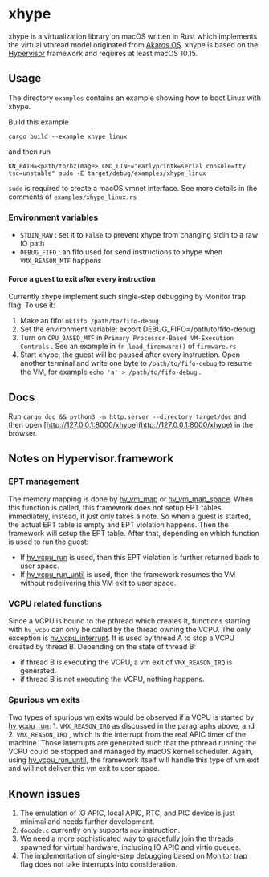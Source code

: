 # xhype

xhype is a virtualization library on macOS written in Rust which implements the 
virtual vthread model originated from [Akaros OS](https://github.com/akaros/akaros).
xhype is based on the [Hypervisor](https://developer.apple.com/documentation/hypervisor) framework and requires at least macOS 10.15.

## Usage

The directory `examples` contains an example showing how to boot Linux with xhype. 

Build this example

``` 
cargo build --example xhype_linux
```

and then run

``` 
KN_PATH=<path/to/bzImage> CMD_LINE="earlyprintk=serial console=tty tsc=unstable" sudo -E target/debug/examples/xhype_linux
```

`sudo` is required to create a macOS vmnet interface. See more details in the comments of `examples/xhype_linux.rs`

### Environment variables

* `STDIN_RAW` : set it to `False` to prevent xhype from changing stdin to a raw IO path
* `DEBUG_FIFO` : an fifo used for send instructions to xhype when `VMX_REASON_MTF` happens

#### Force a guest to exit after every instruction

Currently xhype implement such single-step debugging by Monitor trap flag. To use it:

1. Make an fifo: `mkfifo /path/to/fifo-debug`
2. Set the environment variable: export DEBUG_FIFO=/path/to/fifo-debug
3. Turn on `CPU_BASED_MTF` in `Primary Processor-Based VM-Execution Controls` . See an example in `fn load_firemware()` of `firmware.rs`
4. Start xhype, the guest will be paused after every instruction. Open another terminal and write one byte to `/path/to/fifo-debug` to resume the VM, for example `echo 'a' > /path/to/fifo-debug` . 

## Docs

Run `cargo doc && python3 -m http.server --directory target/doc` and then open [http://127.0.0.1:8000/xhype](http://127.0.0.1:8000/xhype) in the browser.

## Notes on Hypervisor.framework

### EPT management

The memory mapping is done by [hv_vm_map](https://developer.apple.com/documentation/hypervisor/1441187-hv_vm_map?language=objc) or [hv_vm_map_space](https://developer.apple.com/documentation/hypervisor/3181550-hv_vm_map_space?language=objc). When this function is called, 
this framework does not setup EPT tables immediately, instead, it just only takes
a note. So when a guest is started, the actual EPT table is empty and EPT violation
happens. Then the framework will setup the EPT table. After that, depending on 
which function is used to run the guest:

* If [hv_vcpu_run](https://developer.apple.com/documentation/hypervisor/1441231-hv_vcpu_run?language=objc) is used, then this EPT violation is further returned back to user space.
* If [hv_vcpu_run_until](https://developer.apple.com/documentation/hypervisor/3181548-hv_vcpu_run_until?language=objc) is used, then the framework resumes the VM without redelivering this VM exit to user space.

### VCPU related functions

Since a VCPU is bound to the pthread which creates it, functions starting with `hv_vcpu` can only be called by the thread owning the VCPU. The only exception is [hv_vcpu_interrupt](https://developer.apple.com/documentation/hypervisor/1441468-hv_vcpu_interrupt?language=objc).
It is used by thread A to stop a VCPU created by thread B. Depending on the state of thread B:

* if thread B is executing the VCPU, a vm exit of `VMX_REASON_IRQ` is generated.
* if thread B is not executing the VCPU, nothing happens.

### Spurious vm exits 

Two types of spurious vm exits would be observed if a VCPU is started by [hv_vcpu_run](https://developer.apple.com/documentation/hypervisor/1441231-hv_vcpu_run?language=objc): 1. `VMX_REASON_IRQ` as discussed in the paragraphs above, and 2. `VMX_REASON_IRQ` , which is 
the interrupt from the real APIC timer of the machine. Those interrupts are generated
such that the pthread running the VCPU could be stopped and managed by macOS kernel 
scheduler. Again, using [hv_vcpu_run_until](https://developer.apple.com/documentation/hypervisor/3181548-hv_vcpu_run_until?language=objc), the framework itself will 
handle this type of vm exit and will not deliver this vm exit to user space.

## Known issues

1. The emulation of IO APIC, local APIC, RTC, and PIC device is just minimal and needs further development.
2. `docode.c` currently only supports `mov` instruction.
3. We need a more sophisticated way to gracefully join the threads spawned for virtual hardware, including IO APIC and virtio queues.
4. The implementation of single-step debugging based on Monitor trap flag does not take interrupts into consideration.
